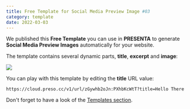 ```yaml
---
title: Free Template for Social Media Preview Image #03
category: template
date: 2022-03-03
---
```


We published this **Free Template** you can use in **PRESENTA** to generate **Social Media Preview Images** automatically for your website.

The template contains several dynamic parts, **title**, **excerpt** and **image**:

<div class="preview">

![](https://cloud.preso.cc/v1/url/zGywhb2oJn:PXhbKcWtT)

</div>

You can play with this template by editing the **title** URL value:

```shell
https://cloud.preso.cc/v1/url/zGywhb2oJn:PXhbKcWtT?title=Hello There
```



Don't forget to have a look of the [Templates section](/templates/).
